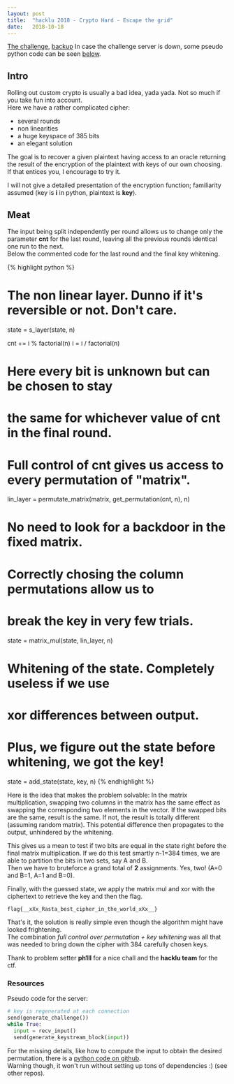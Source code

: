 ```yaml
---
layout: post
title:  "hacklu 2018 - Crypto Hard - Escape the grid"
date:   2018-10-18
---
```


[The challenge](https://arcade.fluxfingers.net/challenges/10), [backup](https://github.com/unjambonakap/ctf/tree/master/hacklu/18/crypto/escape_the_grip)
In case the challenge server is down, some pseudo python code can be seen [below](#resources).

## Intro

Rolling out custom crypto is usually a bad idea, yada yada. Not so much if you take fun into account.  
Here we have a rather complicated cipher:
-  several rounds
-  non linearities
-  a huge keyspace of 385 bits
- an elegant solution

The goal is to recover a given plaintext having access to an oracle returning the result of the encryption of the plaintext with keys of our own choosing.
If that entices you, I encourage to try it.

I will not give a detailed presentation of the encryption function; familiarity assumed (key is **i** in python, plaintext is **key**).

## Meat

The input being split independently per round allows us to change only the parameter **cnt** for the last round, leaving all the previous rounds identical one run to the next.  
 Below the commented code for the last round and the final key whitening.

{% highlight python %}
# The non linear layer. Dunno if it's reversible or not. Don't care.
state = s_layer(state, n)

cnt += i % factorial(n)
i = i / factorial(n)
# Here every bit is unknown but can be chosen to stay
# the same for whichever value of **cnt** in the final round.

# Full control of **cnt** gives us access to every permutation of "matrix".
lin_layer = permutate_matrix(matrix, get_permutation(cnt, n), n)
# No need to look for a backdoor in the fixed matrix.
# Correctly chosing the column permutations allow us to
# break the key in very few trials.
state = matrix_mul(state, lin_layer, n)

# Whitening of the state. Completely useless if we use
# xor differences between output.
# Plus, we figure out the state before whitening, we got the key!
state = add_state(state, key, n)
{% endhighlight %}


Here is the idea that makes the problem solvable:
In the matrix multiplication, swapping two columns in the matrix has the same effect as swapping the corresponding two elements in the vector.
If the swapped bits are the same, result is the same. If not, the result is totally different (assuming random matrix). This potential difference then propagates to the output, unhindered by the whitening.

This gives us a mean to test if two bits are equal in the state right before the final matrix multiplication.
If we do this test smartly n-1=384 times, we are able to partition the bits in two sets, say A and B.  
Then we have to bruteforce a grand total of **2** assignments. Yes, two! (A=0 and B=1, A=1 and B=0).

Finally, with the guessed state, we apply the matrix mul and xor with the ciphertext to retrieve the key and then the flag.
```raw
flag{__xXx_Rasta_best_cipher_in_the_world_xXx__}
```

That's it, the solution is really simple even though the algorithm might have looked frightening.  
The combination *full control over permutation + key whitening* was all that was needed to bring down the cipher with 384 carefully chosen keys.

Thank to problem setter **ph1ll** for a nice chall and the **hacklu team** for the ctf.

### Resources

Pseudo code for the server:
```python
# key is regenerated at each connection
send(generate_challenge())
while True:
  input = recv_input()
  send(generate_keystream_block(input))
```


For the missing details, like how to compute the input to obtain the desired permutation, there is a [python code on github](https://github.com/unjambonakap/ctf/blob/master/hacklu/18/crypto/escape_the_grip/main.py).  
 Warning though, it won't run without setting up tons of dependencies :) (see other repos).

